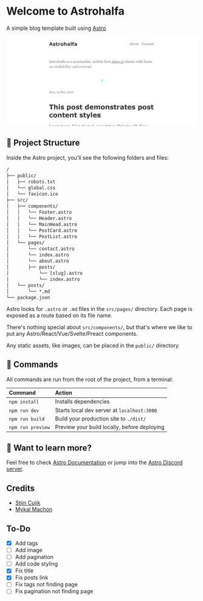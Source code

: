 # Welcome to Astrohalfa

A simple blog template built using [Astro](https://astro.build)

![screenshot](screenshot.png)

## 🚀 Project Structure

Inside the Astro project, you'll see the following folders and files:

```
/
├── public/
│   ├── robots.txt
│   └── global.css
│   └── favicon.ico
├── src/
│   ├── components/
│   │   └── Footer.astro
│   │   └── Header.astro
│   │   └── MainHead.astro
│   │   └── PostCard.astro
│   │   └── PostList.astro
│   └── pages/
│       └── contact.astro
│       └── index.astro
│       └── about.astro
│       ├── posts/
|           └── [slug].astro
|           └── index.astro
│   └── posts/
│       └── *.md
└── package.json
```

Astro looks for `.astro` or `.md` files in the `src/pages/` directory. Each page is exposed as a route based on its file name.

There's nothing special about `src/components/`, but that's where we like to put any Astro/React/Vue/Svelte/Preact components.

Any static assets, like images, can be placed in the `public/` directory.

## 🧞 Commands

All commands are run from the root of the project, from a terminal:

| Command           | Action                                       |
| :---------------- | :------------------------------------------- |
| `npm install`     | Installs dependencies                        |
| `npm run dev`     | Starts local dev server at `localhost:3000`  |
| `npm run build`   | Build your production site to `./dist/`      |
| `npm run preview` | Preview your build locally, before deploying |

## 👀 Want to learn more?

Feel free to check [Astro Documentation](https://docs.astro.build/) or jump into the [Astro Discord server](https://astro.build/chat).

## Credits

- [Stijn Cujik](https://github.com/stijnvc/holo-alfa)
- [Mykal Machon](https://github.com/MykalMachon/Mykal.Codes)

## To-Do

- [x] Add tags
- [ ] Add image
- [ ] Add pagination
- [ ] Add code styling
- [x] Fix title
- [x] Fix posts link
- [ ] Fix tags not finding page
- [ ] Fix pagination not finding page
